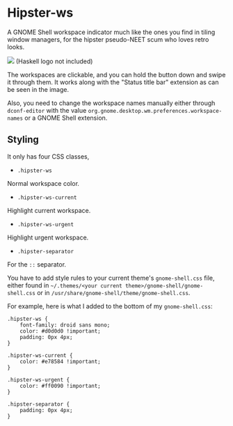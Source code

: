Hipster-ws
==========

A GNOME Shell workspace indicator much like the ones you find in tiling window
managers, for the hipster pseudo-NEET scum who loves retro looks.

<img src=http://a.pomf.se/9Tx7.png /> (Haskell logo not included)

The workspaces are clickable, and you can hold the button down and swipe it
through them. It works along with the "Status title bar" extension as can be
seen in the image.

Also, you need to change the workspace names manually either through
`dconf-editor` with the value `org.gnome.desktop.wm.preferences.workspace-names`
or a GNOME Shell extension.

## Styling

It only has four CSS classes,
* `.hipster-ws`

Normal workspace color.

* `.hipster-ws-current`

Highlight current workspace.

* `.hipster-ws-urgent`

Highlight urgent workspace.

* `.hipster-separator`

For the `::` separator.

You have to add style rules to your current theme's `gnome-shell.css` file,
either found in `~/.themes/<your current theme>/gnome-shell/gnome-shell.css`
or in `/usr/share/gnome-shell/theme/gnome-shell.css`.

For example, here is what I added to the bottom of my `gnome-shell.css`:

```
.hipster-ws {
    font-family: droid sans mono;
    color: #d0d0d0 !important;
    padding: 0px 4px;
}

.hipster-ws-current {
    color: #e78584 !important;
}

.hipster-ws-urgent {
    color: #ff0090 !important;
}

.hipster-separator {
    padding: 0px 4px;
}
```
